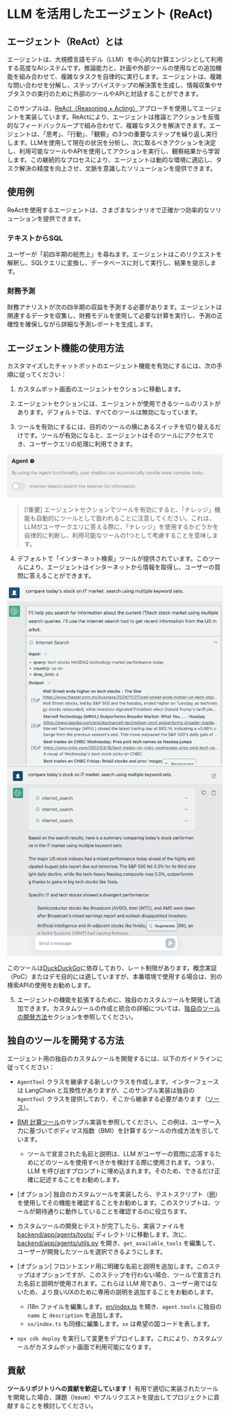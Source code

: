 # LLM を活用したエージェント (ReAct)

## エージェント（ReAct）とは

エージェントは、大規模言語モデル（LLM）を中心的な計算エンジンとして利用する高度なAIシステムです。推論能力と、計画や外部ツールの使用などの追加機能を組み合わせて、複雑なタスクを自律的に実行します。エージェントは、複雑な問い合わせを分解し、ステップバイステップの解決策を生成し、情報収集やサブタスクの実行のために外部のツールやAPIと対話することができます。

このサンプルは、[ReAct（Reasoning + Acting）](https://www.promptingguide.ai/techniques/react)アプローチを使用してエージェントを実装しています。ReActにより、エージェントは推論とアクションを反復的なフィードバックループで組み合わせて、複雑なタスクを解決できます。エージェントは、「思考」、「行動」、「観察」の3つの重要なステップを繰り返し実行します。LLMを使用して現在の状況を分析し、次に取るべきアクションを決定し、利用可能なツールやAPIを使用してアクションを実行し、観察結果から学習します。この継続的なプロセスにより、エージェントは動的な環境に適応し、タスク解決の精度を向上させ、文脈を意識したソリューションを提供できます。

## 使用例

ReActを使用するエージェントは、さまざまなシナリオで正確かつ効率的なソリューションを提供できます。

### テキストからSQL

ユーザーが「前四半期の総売上」を尋ねます。エージェントはこのリクエストを解釈し、SQLクエリに変換し、データベースに対して実行し、結果を提示します。

### 財務予測

財務アナリストが次の四半期の収益を予測する必要があります。エージェントは関連するデータを収集し、財務モデルを使用して必要な計算を実行し、予測の正確性を確保しながら詳細な予測レポートを生成します。

## エージェント機能の使用方法

カスタマイズしたチャットボットのエージェント機能を有効にするには、次の手順に従ってください：

1. カスタムボット画面のエージェントセクションに移動します。

2. エージェントセクションには、エージェントが使用できるツールのリストがあります。デフォルトでは、すべてのツールは無効になっています。

3. ツールを有効にするには、目的のツールの横にあるスイッチを切り替えるだけです。ツールが有効になると、エージェントはそのツールにアクセスでき、ユーザークエリの処理に利用できます。

![](./imgs/agent_tools.png)

> [!重要]
> エージェントセクションでツールを有効にすると、「ナレッジ」機能も自動的にツールとして扱われることに注意してください。これは、LLMがユーザークエリに答える際に、「ナレッジ」を使用するかどうかを自律的に判断し、利用可能なツールの1つとして考慮することを意味します。

4. デフォルトで「インターネット検索」ツールが提供されています。このツールにより、エージェントはインターネットから情報を取得し、ユーザーの質問に答えることができます。

![](./imgs/agent1.png)
![](./imgs/agent2.png)

このツールは[DuckDuckGo](https://duckduckgo.com/)に依存しており、レート制限があります。概念実証（PoC）またはデモ目的には適していますが、本番環境で使用する場合は、別の検索APIの使用をお勧めします。

5. エージェントの機能を拡張するために、独自のカスタムツールを開発して追加できます。カスタムツールの作成と統合の詳細については、[独自のツールの開発方法](#how-to-develop-your-own-tools)セクションを参照してください。

## 独自のツールを開発する方法

エージェント用の独自のカスタムツールを開発するには、以下のガイドラインに従ってください：

- `AgentTool` クラスを継承する新しいクラスを作成します。インターフェースは LangChain と互換性がありますが、このサンプル実装は独自の `AgentTool` クラスを提供しており、そこから継承する必要があります（[ソース](../backend/app/agents/tools/agent_tool.py)）。

- [BMI 計算ツール](../examples/agents/tools/bmi/bmi.py)のサンプル実装を参照してください。この例は、ユーザー入力に基づいてボディマス指数（BMI）を計算するツールの作成方法を示しています。

  - ツールで宣言された名前と説明は、LLM がユーザーの質問に応答するためにどのツールを使用すべきかを検討する際に使用されます。つまり、LLM を呼び出すプロンプトに埋め込まれます。そのため、できるだけ正確に記述することをお勧めします。

- [オプション] 独自のカスタムツールを実装したら、テストスクリプト（[例](../examples/agents/tools/bmi/test_bmi.py)）を使用してその機能を確認することをお勧めします。このスクリプトは、ツールが期待通りに動作していることを確認するのに役立ちます。

- カスタムツールの開発とテストが完了したら、実装ファイルを [backend/app/agents/tools/](../backend/app/agents/tools/) ディレクトリに移動します。次に、[backend/app/agents/utils.py](../backend/app/agents/utils.py) を開き、`get_available_tools` を編集して、ユーザーが開発したツールを選択できるようにします。

- [オプション] フロントエンド用に明確な名前と説明を追加します。このステップはオプションですが、このステップを行わない場合、ツールで宣言された名前と説明が使用されます。これらは LLM 用であり、ユーザー用ではないため、より良いUXのために専用の説明を追加することをお勧めします。

  - i18n ファイルを編集します。[en/index.ts](../frontend/src/i18n/en/index.ts) を開き、`agent.tools` に独自の `name` と `description` を追加します。
  - `xx/index.ts` も同様に編集します。`xx` は希望の国コードを表します。

- `npx cdk deploy` を実行して変更をデプロイします。これにより、カスタムツールがカスタムボット画面で利用可能になります。

## 貢献

**ツールリポジトリへの貢献を歓迎しています！** 有用で適切に実装されたツールを開発した場合、課題（issue）やプルリクエストを提出してプロジェクトに貢献することを検討してください。